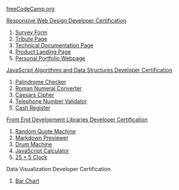 [freeCodeCamp.org](https://www.freeCodeCamp.org)

[Responsive Web Design Developer Certification](https://www.freecodecamp.org/certification/zachorton/responsive-web-design)
1. [Survey Form](https://zac-horton-freecodecamp-projects.netlify.app/survey-form)
2. [Tribute Page](https://zac-horton-freecodecamp-projects.netlify.app/tribute-page)
3. [Technical Documentation Page](https://zac-horton-freecodecamp-projects.netlify.app/technical-documentation-page)
4. [Product Landing Page](https://zac-horton-freecodecamp-projects.netlify.app/product-landing-page)
5. [Personal Portfolio Webpage](https://zac-horton-freecodecamp-projects.netlify.app/personal-portfolio-webpage)

[JavaScript Algorithms and Data Structures Developer Certification](https://www.freecodecamp.org/certification/zachorton/javascript-algorithms-and-data-structures)
1. [Palindrome Checker](https://github.com/ZacHorton/freeCodeCamp-projects/blob/master/certifications/javaScript-algorithms-and-data-structures/palindrome-checker.js)
2. [Roman Numeral Converter](https://github.com/ZacHorton/freeCodeCamp-projects/blob/master/certifications/javaScript-algorithms-and-data-structures/roman-numeral-converter.js)
3. [Caesars Cipher](https://github.com/ZacHorton/freeCodeCamp-projects/blob/master/certifications/javaScript-algorithms-and-data-structures/caesars-cipher.js)
4. [Telephone Number Validator](https://github.com/ZacHorton/freeCodeCamp-projects/blob/master/certifications/javaScript-algorithms-and-data-structures/telephone-number-validator.js)
5. [Cash Register](https://github.com/ZacHorton/freeCodeCamp-projects/blob/master/certifications/javaScript-algorithms-and-data-structures/cash-register.js)

[Front End Development Libraries Developer Certification](https://www.freecodecamp.org/certification/zachorton/front-end-development-libraries)
1. [Random Quote Machine](https://zac-horton-freecodecamp-projects.netlify.app/random-quote-machine)
2. [Markdown Previewer](https://zac-horton-freecodecamp-projects.netlify.app/markdown-previewer)
3. [Drum Machine](https://zac-horton-freecodecamp-projects.netlify.app/drum-machine)
4. [JavaScript Calculator](https://zac-horton-freecodecamp-projects.netlify.app/javascript-calculator)
5. [25 + 5 Clock](https://zac-horton-freecodecamp-projects.netlify.app/25+5-clock)

Data Visualization Developer Certification
1. [Bar Chart](https://zac-horton-freecodecamp-projects.netlify.app/bar-chart)
<!-- 2. [Scatterplot Graph](https://zac-horton-freecodecamp-projects.netlify.app/scatterplot-graph)
3. [Heat Map](https://zac-horton-freecodecamp-projects.netlify.app/heat-map)
4. [Choropleth Map](https://zac-horton-freecodecamp-projects.netlify.app/choropleth-map)
5. [Treemap Diagram](https://zac-horton-freecodecamp-projects.netlify.app/treemap-diagram) -->